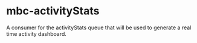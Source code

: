 mbc-activityStats
=================

A consumer for the activityStats queue that will be used to generate a real time activity dashboard.
